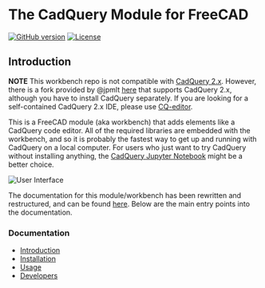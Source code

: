 The CadQuery Module for FreeCAD
=======================
[![GitHub version](https://d25lcipzij17d.cloudfront.net/badge.svg?id=gh&type=6&v=1.2.0&x2=0)](https://github.com/jmwright/cadquery-freecad-module/releases/tag/v1.2.0)
[![License](https://img.shields.io/badge/license-LGPL-lightgrey.svg)](https://github.com/jmwright/cadquery-freecad-module/blob/master/LICENSE)

## Introduction

**NOTE** This workbench repo is not compatible with [CadQuery 2.x](https://github.com/CadQuery/cadquery). However, there is a fork provided by @jpmlt [here](https://github.com/jpmlt/freecad-cadquery2-workbench) that supports CadQuery 2.x, although you have to install CadQuery separately. If you are looking for a self-contained CadQuery 2.x IDE, please use [CQ-editor](https://github.com/CadQuery/CQ-editor).

This is a FreeCAD module (aka workbench) that adds elements like a CadQuery code editor. All of the required libraries are embedded with the workbench, and so it is probably the fastest way to get up and running with CadQuery on a local computer. For users who just want to try CadQuery without installing anything, the [CadQuery Jupyter Notebook](https://mybinder.org/v2/gh/RustyVermeer/tryCQ/master) might be a better choice.

![User Interface](https://github.com/jmwright/cadquery-freecad-module/blob/master/docs/cqfm_user_interface.png)

The documentation for this module/workbench has been rewritten and restructured, and can be found [here](docs/index.md). Below are the main entry points into the documentation.

### Documentation
- [Introduction](docs/index.md#introduction)
- [Installation](docs/installation.md)
- [Usage](docs/usage.md)
- [Developers](docs/developers.md)
